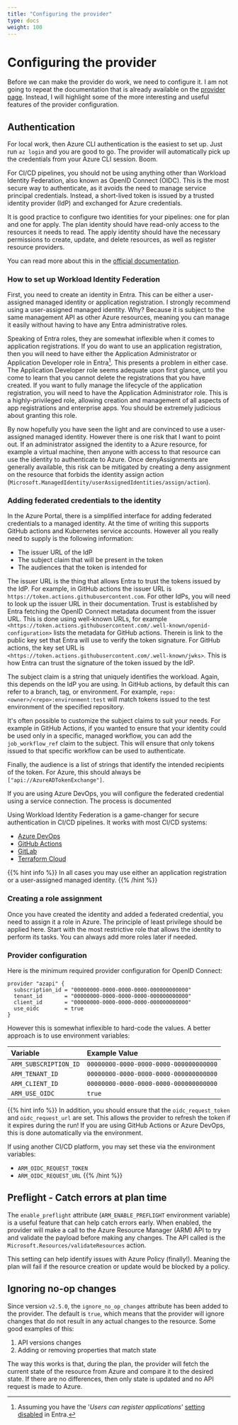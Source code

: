 ```yaml
---
title: "Configuring the provider"
type: docs
weight: 100
---
```


# Configuring the provider

Before we can make the provider do work, we need to configure it. I am not going to repeat the documentation that is already available on the [provider page](https://registry.terraform.io/providers/Azure/azapi/latest/docs). Instead, I will highlight some of the more interesting and useful features of the provider configuration.

## Authentication

For local work, then Azure CLI authentication is the easiest to set up. Just run `az login` and you are good to go. The provider will automatically pick up the credentials from your Azure CLI session. Boom.

For CI/CD pipelines, you should not be using anything other than Workload Identity Federation, also known as OpenID Connect (OIDC). This is the most secure way to authenticate, as it avoids the need to manage service principal credentials. Instead, a short-lived token is issued by a trusted identity provider (IdP) and exchanged for Azure credentials.

It is good practice to configure two identities for your pipelines: one for plan and one for apply. The plan identity should have read-only access to the resources it needs to read. The apply identity should have the necessary permissions to create, update, and delete resources, as well as register resource providers.

You can read more about this in the [official documentation](https://learn.microsoft.com/entra/workload-id/workload-identity-federation).

### How to set up Workload Identity Federation

First, you need to create an identity in Entra. This can be either a user-assigned managed identity or application registration. I strongly recommend using a user-assigned managed identity. Why? Because it is subject to the same management API as other Azure resources, meaning you can manage it easily without having to have any Entra administrative roles.

Speaking of Entra roles, they are somewhat inflexible when it comes to application registrations. If you do want to use an application registration, then you will need to have either the Application Administrator or Application Developer role in Entra[^1]. This presents a problem in either case. The Application Developer role seems adequate upon first glance, until you come to learn that you cannot delete the registrations that you have created. If you want to fully manage the lifecycle of the application registration, you will need to have the Application Administrator role. This is a highly-privileged role, allowing creation and management of all aspects of app registrations and enterprise apps. You should be extremely judicious about granting this role.

By now hopefully you have seen the light and are convinced to use a user-assigned managed identity. However there is one risk that I want to point out. If an administrator assigned the identity to a Azure resource, for example a virtual machine, then anyone with access to that resource can use the identity to authenticate to Azure. Once denyAssignments are generally available, this risk can be mitigated by creating a deny assignment on the resource that forbids the identity assign action (`Microsoft.ManagedIdentity/userAssignedIdentities/assign/action`).

### Adding federated credentials to the identity

In the Azure Portal, there is a simplified interface for adding federated credentials to a managed identity. At the time of writing this supports GitHub actions and Kubernetes service accounts. However all you really need to supply is the following information:

- The issuer URL of the IdP
- The subject claim that will be present in the token
- The audiences that the token is intended for

The issuer URL is the thing that allows Entra to trust the tokens issued by the IdP. For example, in GitHub actions the issuer URL is `https://token.actions.githubusercontent.com`. For other IdPs, you will need to look up the issuer URL in their documentation. Trust is established by Entra fetching the OpenID Connect metadata document from the issuer URL. This is done using well-known URLs, for example `<https://token.actions.githubusercontent.com/.well-known/openid-configuration>` lists the metadata for GitHub actions. Therein is link to the public key set that Entra will use to verify the token signature. For GitHub actions, the key set URL is `<https://token.actions.githubusercontent.com/.well-known/jwks>`. This is how Entra can trust the signature of the token issued by the IdP.

The subject claim is a string that uniquely identifies the workload. Again, this depends on the IdP you are using. In GitHub actions, by default this can refer to a branch, tag, or environment. For example, `repo:<owner>/<repo>:environment:test` will match tokens issued to the test environment of the specified repository.

It's often possible to customize the subject claims to suit your needs. For example in GitHub Actions, if you wanted to ensure that your identity could be used only in a specific, managed workflow, you can add the `job_workflow_ref` claim to the subject. This will ensure that only tokens issued to that specific workflow can be used to authenticate.

Finally, the audience is a list of strings that identify the intended recipients of the token. For Azure, this should always be `["api://AzureADTokenExchange"]`.

If you are using Azure DevOps, you will configure the federated credential using a service connection. The process is documented

Using Workload Identity Federation is a game-changer for secure authentication in CI/CD pipelines. It works with most CI/CD systems:

- [Azure DevOps](https://learn.microsoft.com/azure/devops/pipelines/release/configure-workload-identity?view=azure-devops&tabs=managed-identity)
- [GitHub Actions](https://docs.github.com/actions/how-tos/secure-your-work/security-harden-deployments/oidc-in-azure)
- [GitLab](https://docs.gitlab.com/ci/cloud_services/azure/)
- [Terraform Cloud](https://developer.hashicorp.com/terraform/cloud-docs/workspaces/dynamic-provider-credentials/azure-configuration)

{{% hint info %}}
In all cases you may use either an application registration or a user-assigned managed identity.
{{% /hint %}}

### Creating a role assignment

Once you have created the identity and added a federated credential, you need to assign it a role in Azure. The principle of least privilege should be applied here. Start with the most restrictive role that allows the identity to perform its tasks. You can always add more roles later if needed.

[^1]: Assuming you have the '*Users can register applications*' [setting disabled](https://learn.microsoft.com/entra/identity/role-based-access-control/delegate-app-roles#to-disable-the-default-ability-to-create-application-registrations-or-consent-to-applications) in Entra.

### Provider configuration

Here is the minimum required provider configuration for OpenID Connect:

```hcl
provider "azapi" {
  subscription_id = "00000000-0000-0000-0000-000000000000"
  tenant_id       = "00000000-0000-0000-0000-000000000000"
  client_id       = "00000000-0000-0000-0000-000000000000"
  use_oidc        = true
}
```

However this is somewhat inflexible to hard-code the values. A better approach is to use environment variables:

| Variable               | Example Value                          |
| :--------------------- | :------------------------------------  |
| `ARM_SUBSCRIPTION_ID`  | `00000000-0000-0000-0000-000000000000` |
| `ARM_TENANT_ID`        | `00000000-0000-0000-0000-000000000000` |
| `ARM_CLIENT_ID`        | `00000000-0000-0000-0000-000000000000` |
| `ARM_USE_OIDC`         | `true`                                 |

{{% hint info %}}
In addition, you should ensure that the `oidc_request_token` and `oidc_request_url` are set. This allows the provider to refresh the token if it expires during the run! If you are using GitHub Actions or Azure DevOps, this is done automatically via the environment.

If using another CI/CD platform, you may set these via the environment variables:

- `ARM_OIDC_REQUEST_TOKEN`
- `ARM_OIDC_REQUEST_URL`
{{% /hint %}}

## Preflight - Catch errors at plan time

The `enable_preflight` attribute (`ARM_ENABLE_PREFLIGHT` environment variable) is a useful feature that can help catch errors early. When enabled, the provider will make a call to the Azure Resource Manager (ARM) API to try and validate the payload before making any changes. The API called is the `Microsoft.Resources/validateResources` action.

This setting can help identify issues with Azure Policy (finally!). Meaning the plan will fail if the resource creation or update would be blocked by a policy.

## Ignoring no-op changes

Since version `v2.5.0`, the `ignore_no_op_changes` attribute has been added to the provider. The default is `true`, which means that the provider will ignore changes that do not result in any actual changes to the resource. Some good examples of this:

1. API versions changes
1. Adding or removing properties that match state

The way this works is that, during the plan, the provider will fetch the current state of the resource from Azure and compare it to the desired state. If there are no differences, then only state is updated and no API request is made to Azure.
